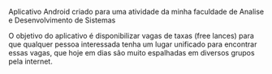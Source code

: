 Aplicativo Android criado para uma atividade da minha faculdade de Analise e Desenvolvimento de Sistemas

O objetivo do aplicativo é disponibilizar vagas de taxas (free lances) para que qualquer pessoa interessada tenha um lugar unificado para encontrar essas vagas, que hoje em dias são muito espalhadas em diversos grupos pela internet.
